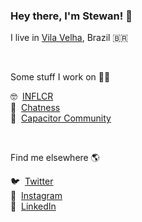 ### Hey there, I'm Stewan! 👋

I live in [Vila Velha](https://www.google.com/search?q=vila+velha+brazil&source=lnms&tbm=isch&sa=X&ved=2ahUKEwjS89G8r7b6AhUpO7kGHV6iAm0Q_AUoAnoECAIQBA&biw=1371&bih=1035&dpr=1), Brazil 🇧🇷

&nbsp;

Some stuff I work on 👨‍💻

🤓 &nbsp;[INFLCR](https://inflcr.com) <br />
💬 &nbsp;[Chatness](https://chatness.app) <br />
📱 &nbsp;[Capacitor Community](https://github.com/capacitor-community) <br />

&nbsp;

Find me elsewhere 🌎

🐦 &nbsp;[Twitter](https://twitter.com/stewones)<br />
📸 &nbsp;[Instagram](https://www.instagram.com/stewones)<br />
👔 &nbsp;[LinkedIn](https://www.linkedin.com/in/stewones)
